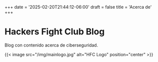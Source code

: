 +++
date = '2025-02-20T21:44:12-06:00'
draft = false 
title = 'Acerca de'
+++

# Hackers Fight Club Blog

Blog con contenido acerca de ciberseguridad.

{{< image src="/img/mainlogo.jpg" alt="HFC Logo" position="center" >}}
